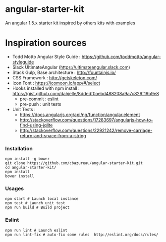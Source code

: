 # angular-starter-kit
An angular 1.5.x starter kit inspired by others kits with examples

# Inspiration sources

- Todd Motto Angular Style Guide : https://github.com/toddmotto/angular-styleguide
- Slack UltimateAngular (https://ultimateangular.slack.com)
- Stack Gulp, Base architecture : http://fountainjs.io/
- CSS Framework : http://getskeleton.com/
- Icon Font : https://icomoon.io/app/#/select
- Hooks installed with npm install : https://gist.github.com/dahjelle/8ddedf0aebd488208a9a7c829f19b9e8
  - pre-commit : eslint
  - pre-push : unit tests
- Unit Tests : 
  - https://docs.angularjs.org/api/ng/function/angular.element
  - http://stackoverflow.com/questions/17283697/angularjs-how-to-find-using-jqlite
  - http://stackoverflow.com/questions/22921242/remove-carriage-return-and-space-from-a-string

### Installation
```
npm install -g bower
git clone https://github.com/cbazureau/angular-starter-kit.git
cd angular-starter-kit/
npm install
bower install
```

### Usages
```
npm start # Launch local instance
npm test # Launch unit test
npm run build # Build project
```

### Eslint
```
npm run lint # Launch eslint
npm run lint-fix # auto-fix some rules  http://eslint.org/docs/rules/
```
